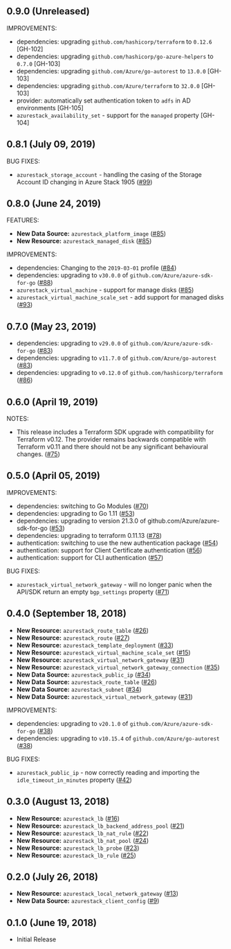 ## 0.9.0 (Unreleased)

IMPROVEMENTS:

* dependencies: upgrading `github.com/hashicorp/terraform` to `0.12.6` [GH-102]
* dependencies: upgrading `github.com/hashicorp/go-azure-helpers` to `0.7.0` [GH-103]
* dependencies: upgrading `github.com/Azure/go-autorest` to `13.0.0` [GH-103]
* dependencies: upgrading `github.com/Azure/terraform` to `32.0.0` [GH-103]
* provider: automatically set authentication token to `adfs` in AD environments [GH-105]
* `azurestack_availability_set` - support for the `managed` property [GH-104]

## 0.8.1 (July 09, 2019)

BUG FIXES:

* `azurestack_storage_account` - handling the casing of the Storage Account ID changing in Azure Stack 1905 ([#99](https://github.com/terraform-providers/terraform-provider-azurestack/issues/99))

## 0.8.0 (June 24, 2019)

FEATURES:

* **New Data Source:** `azurestack_platform_image` ([#85](https://github.com/terraform-providers/terraform-provider-azurestack/issues/85))
* **New Resource:** `azurestack_managed_disk` ([#85](https://github.com/terraform-providers/terraform-provider-azurestack/issues/85))

IMPROVEMENTS:

* dependencies: Changing to the `2019-03-01` profile ([#84](https://github.com/terraform-providers/terraform-provider-azurestack/issues/84))
* dependencies: upgrading to `v30.0.0` of `github.com/Azure/azure-sdk-for-go` ([#88](https://github.com/terraform-providers/terraform-provider-azurestack/issues/88))
* `azurestack_virtual_machine` - support for manage disks ([#85](https://github.com/terraform-providers/terraform-provider-azurestack/issues/85))
* `azurestack_virtual_machine_scale_set` - add support for managed disks ([#93](https://github.com/terraform-providers/terraform-provider-azurestack/issues/93))

## 0.7.0 (May 23, 2019)

* dependencies: upgrading to `v29.0.0` of `github.com/Azure/azure-sdk-for-go` ([#83](https://github.com/terraform-providers/terraform-provider-azurestack/issues/83))
* dependencies: upgrading to `v11.7.0` of `github.com/Azure/go-autorest` ([#83](https://github.com/terraform-providers/terraform-provider-azurestack/issues/83))
* dependencies: upgrading to `v0.12.0` of `github.com/hashicorp/terraform` ([#86](https://github.com/terraform-providers/terraform-provider-azurestack/issues/86))

## 0.6.0 (April 19, 2019)

NOTES:

* This release includes a Terraform SDK upgrade with compatibility for Terraform v0.12. The provider remains backwards compatible with Terraform v0.11 and there should not be any significant behavioural changes. ([#75](https://github.com/terraform-providers/terraform-provider-azurestack/issues/75))

## 0.5.0 (April 05, 2019)

IMPROVEMENTS:

* dependencies: switching to Go Modules ([#70](https://github.com/terraform-providers/terraform-provider-azurestack/issues/70))
* dependencies: upgrading to Go 1.11 ([#53](https://github.com/terraform-providers/terraform-provider-azurestack/issues/53))
* dependencies: upgrading to version 21.3.0 of github.com/Azure/azure-sdk-for-go ([#53](https://github.com/terraform-providers/terraform-provider-azurestack/issues/53))
* dependencies: upgrading to terraform 0.11.13 ([#78](https://github.com/terraform-providers/terraform-provider-azurestack/issues/78))
* authentication: switching to use the new authentication package ([#54](https://github.com/terraform-providers/terraform-provider-azurestack/issues/54))
* authentication: support for Client Certificate authentication ([#56](https://github.com/terraform-providers/terraform-provider-azurestack/issues/56))
* authentication: support for CLI authentication ([#57](https://github.com/terraform-providers/terraform-provider-azurestack/issues/57))

BUG FIXES:

* `azurestack_virtual_network_gateway` - will no longer panic when the API/SDK return an empty `bgp_settings` property ([#71](https://github.com/terraform-providers/terraform-provider-azurestack/issues/71))

## 0.4.0 (September 18, 2018)

* **New Resource:** `azurestack_route_table` ([#26](https://github.com/terraform-providers/terraform-provider-azurestack/issues/26))
* **New Resource:** `azurestack_route` ([#27](https://github.com/terraform-providers/terraform-provider-azurestack/issues/27))
* **New Resource:** `azurestack_template_deployment` ([#33](https://github.com/terraform-providers/terraform-provider-azurestack/issues/33))
* **New Resource:** `azurestack_virtual_machine_scale_set` ([#15](https://github.com/terraform-providers/terraform-provider-azurestack/issues/15))
* **New Resource:** `azurestack_virtual_network_gateway` ([#31](https://github.com/terraform-providers/terraform-provider-azurestack/issues/31))
* **New Resource:** `azurestack_virtual_network_gateway_connection` ([#35](https://github.com/terraform-providers/terraform-provider-azurestack/issues/35))
* **New Data Source:** `azurestack_public_ip` ([#34](https://github.com/terraform-providers/terraform-provider-azurestack/issues/34))
* **New Data Source:** `azurestack_route_table` ([#26](https://github.com/terraform-providers/terraform-provider-azurestack/issues/26))
* **New Data Source:** `azurestack_subnet` ([#34](https://github.com/terraform-providers/terraform-provider-azurestack/issues/34))
* **New Data Source:** `azurestack_virtual_network_gateway` ([#31](https://github.com/terraform-providers/terraform-provider-azurestack/issues/31))

IMPROVEMENTS:

* dependencies: upgrading to `v20.1.0` of `github.com/Azure/azure-sdk-for-go` ([#38](https://github.com/terraform-providers/terraform-provider-azurestack/issues/38))
* dependencies: upgrading to `v10.15.4` of `github.com/Azure/go-autorest` ([#38](https://github.com/terraform-providers/terraform-provider-azurestack/issues/38))

BUG FIXES:

* `azurestack_public_ip` - now correctly reading and importing the `idle_timeout_in_minutes` property ([#42](https://github.com/terraform-providers/terraform-provider-azurestack/issues/42))

## 0.3.0 (August 13, 2018)

* **New Resource:** `azurestack_lb` ([#16](https://github.com/terraform-providers/terraform-provider-azurestack/issues/16))
* **New Resource:** `azurestack_lb_backend_address_pool` ([#21](https://github.com/terraform-providers/terraform-provider-azurestack/issues/21))
* **New Resource:** `azurestack_lb_nat_rule` ([#22](https://github.com/terraform-providers/terraform-provider-azurestack/issues/22))
* **New Resource:** `azurestack_lb_nat_pool` ([#24](https://github.com/terraform-providers/terraform-provider-azurestack/issues/24))
* **New Resource:** `azurestack_lb_probe` ([#23](https://github.com/terraform-providers/terraform-provider-azurestack/issues/23))
* **New Resource:** `azurestack_lb_rule` ([#25](https://github.com/terraform-providers/terraform-provider-azurestack/issues/25))

## 0.2.0 (July 26, 2018)

* **New Resource:** `azurestack_local_network_gateway` ([#13](https://github.com/terraform-providers/terraform-provider-azurestack/issues/13))
* **New Data Source:** `azurestack_client_config` ([#9](https://github.com/terraform-providers/terraform-provider-azurestack/issues/9))

## 0.1.0 (June 19, 2018) 

* Initial Release
